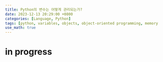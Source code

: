 ```yaml
---
title: Python의 변수는 어떻게 관리되는가?
date: 2023-12-13 20:29:00 +0800
categories: [Language, Python]
tags: [python, variables, objects, object-oriented programming, memory management, variable formation, programming language, object model, dynamic typing, programming basics]
use_math: true
---
```

# in progress